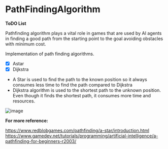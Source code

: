 # PathFindingAlgorithm

**ToDO List**

Pathfinding algorithm plays a vital role in games that are used by AI agents in finding a good path 
from the starting point to the goal avoiding obstacles with minimum cost.

Implementation of path finding algorithms.
- [x] Astar
- [x] Dijkstra

* A Star is used to find the path to the known position so it always consumes less time to find the path compared to Dijkstra
* Dijkstra algorithm is used to the shortest path to the unknown position. Even though it finds the shortest path, it consumes 
  more time and resources.

![image](https://user-images.githubusercontent.com/37940816/145159172-1faf197d-dfe9-459c-98d5-4c165ebb240e.png)




**For more reference:**

https://www.redblobgames.com/pathfinding/a-star/introduction.html
https://www.gamedev.net/tutorials/programming/artificial-intelligence/a-pathfinding-for-beginners-r2003/
